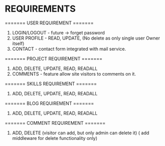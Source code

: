 # REQUIREMENTS

======= USER REQUIREMENT =======

1. LOGIN/LOGOUT - future -> forget password
2. USER PROFILE - READ, UPDATE, (No delete as only single user Owner itself)
3. CONTACT - contact form integrated with mail service.

======= PROJECT REQUIREMENT =======

1. ADD, DELETE, UPDATE, READ, READALL
2. COMMENTS - feature allow site visitors to comments on it.

======= SKILLS REQUIREMENT =======

1. ADD, DELETE, UPDATE, READ, READALL

======= BLOG REQUIREMENT =======

1. ADD, DELETE, UPDATE, READ, READALL

======= COMMENT REQUIREMENT =======

1. ADD, DELETE 
(visitor can add, but only admin can delete it)
( add middleware for delete functionality only)
